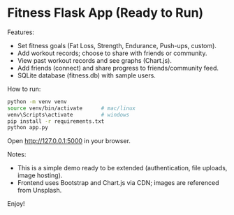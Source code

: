 
# Fitness Flask App (Ready to Run)

Features:
- Set fitness goals (Fat Loss, Strength, Endurance, Push-ups, custom).
- Add workout records; choose to share with friends or community.
- View past workout records and see graphs (Chart.js).
- Add friends (connect) and share progress to friends/community feed.
- SQLite database (fitness.db) with sample users.

How to run:
```bash
python -m venv venv
source venv/bin/activate      # mac/linux
venv\Scripts\activate         # windows
pip install -r requirements.txt
python app.py
```
Open http://127.0.0.1:5000 in your browser.

Notes:
- This is a simple demo ready to be extended (authentication, file uploads, image hosting).
- Frontend uses Bootstrap and Chart.js via CDN; images are referenced from Unsplash.

Enjoy!
